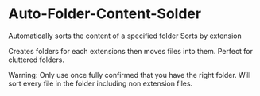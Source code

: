 # Auto-Folder-Content-Solder
Automatically sorts the content of a specified folder
Sorts by extension

Creates folders for each extensions then moves files into them. Perfect for cluttered folders.

Warning: Only use once fully confirmed that you have the right folder.
         Will sort every file in the folder including non extension files.
